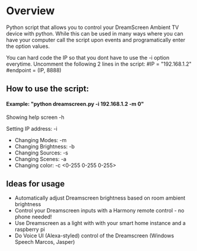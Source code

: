 # Overview

Python script that allows you to control your DreamScreen Ambient TV device with python.
While this can be used in many ways where you can have your computer call the script upon events and programatically enter the option values.

You can hard code the IP so that you dont have to use the -i option everytime. 
Uncomment the following 2 lines in the script:
#IP = "192.168.1.2"
#endpoint = (IP, 8888)


## How to use the script:

#### Example: "python dreamscreen.py -i 192.168.1.2 -m 0"


Showing help screen -h

Setting IP address: -i <ip address>


- Changing Modes: -m <number>
- Changing Brightness: -b <number>
- Changing Sources: -s <number>
- Changing Scenes: -a <number>
- Changing color: -c <0-255 0-255 0-255>
  


## Ideas for usage
* Automatically adjust Dreamscreen brightness based on room ambient brightness
* Control your Dreamscreen inputs with a Harmony remote control - no phone needed!
* Use Dreamscreen as a light with with your smart home instance and a raspberry pi
* Do Voice UI (Alexa-styled) control of the Dreamscreen (Windows Speech Marcos, Jasper)
